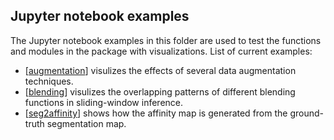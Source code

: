 ## Jupyter notebook examples

The Jupyter notebook examples in this folder are used to test the functions and modules in the package with visualizations. List of current examples:

* [[augmentation](https://github.com/zudi-lin/pytorch_connectomics/blob/master/demos/augmentation.ipynb)] visulizes the effects of several data augmentation techniques.
* [[blending](https://github.com/zudi-lin/pytorch_connectomics/blob/master/demos/blending.ipynb)] visulizes the overlapping patterns of different blending functions in sliding-window inference.
* [[seg2affinity](https://github.com/zudi-lin/pytorch_connectomics/blob/master/demos/seg2affinity.ipynb)] shows how the affinity map is generated from the ground-truth segmentation map.
